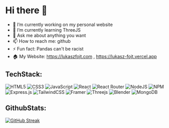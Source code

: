 # Hi there 👋

- 🔭 I’m currently working on my personal website
- 🌱 I’m currently learning ThreeJS
- 💬 Ask me about anything you want
- 📫 How to reach me: github
- ⚡ Fun fact: Pandas can't be racist
- 🏠 My Website: https://lukaszfojt.com , https://lukasz-fojt.vercel.app

## TechStack:
![HTML5](https://img.shields.io/badge/html5-%23E34F26.svg?style=for-the-badge&logo=html5&logoColor=white)
![CSS3](https://img.shields.io/badge/css3-%231572B6.svg?style=for-the-badge&logo=css3&logoColor=white)
![JavaScript](https://img.shields.io/badge/javascript-%23323330.svg?style=for-the-badge&logo=javascript&logoColor=%23F7DF1E)
![React](https://img.shields.io/badge/react-%2320232a.svg?style=for-the-badge&logo=react&logoColor=%2361DAFB)
![React Router](https://img.shields.io/badge/React_Router-CA4245?style=for-the-badge&logo=react-router&logoColor=white)
![NodeJS](https://img.shields.io/badge/node.js-6DA55F?style=for-the-badge&logo=node.js&logoColor=white)
![NPM](https://img.shields.io/badge/NPM-%23CB3837.svg?style=for-the-badge&logo=npm&logoColor=white)
![Express.js](https://img.shields.io/badge/express.js-%23404d59.svg?style=for-the-badge&logo=express&logoColor=%2361DAFB)
![TailwindCSS](https://img.shields.io/badge/tailwindcss-%2338B2AC.svg?style=for-the-badge&logo=tailwind-css&logoColor=white)
![Framer](https://img.shields.io/badge/Framer-black?style=for-the-badge&logo=framer&logoColor=blue)
![Threejs](https://img.shields.io/badge/threejs-black?style=for-the-badge&logo=three.js&logoColor=white)
![Blender](https://img.shields.io/badge/blender-%23F5792A.svg?style=for-the-badge&logo=blender&logoColor=white)
![MongoDB](https://img.shields.io/badge/MongoDB-%234ea94b.svg?style=for-the-badge&logo=mongodb&logoColor=white)

## GithubStats:
[![GitHub Streak](https://github-readme-streak-stats.herokuapp.com?user=LukaszFojt&theme=highcontrast&date_format=j%2Fn%5B%2FY%5D&background=45%2CEB5454%2C21552A&border=172C30&fire=89BAEB)](https://git.io/streak-stats)
